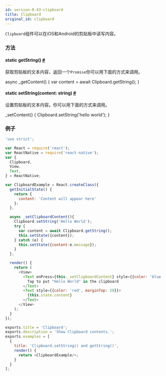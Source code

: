 ```yaml
---
id: version-0.43-clipboard
title: Clipboard
original_id: clipboard
---
```


`Clipboard`组件可以在iOS和Android的剪贴板中读写内容。

### 方法

<div class="props">
    <div class="prop"><h4 class="propTitle"><a class="anchor" name="getstring"></a><span class="propType">static </span>getString<span
            class="propType">()</span> <a class="hash-link" href="docs/clipboard.html#getstring">#</a></h4>
        <div><p>获取剪贴板的文本内容，返回一个<code>Promise</code>你可以用下面的方式来调用。</p>
            <div class="prism language-javascript">async <span class="token function">_getContent<span
                    class="token punctuation">(</span></span><span class="token punctuation">)</span> <span
                    class="token punctuation">{</span>
                <span class="token keyword">var</span> content <span class="token operator">=</span> await
                Clipboard<span class="token punctuation">.</span><span class="token function">getString<span
                        class="token punctuation">(</span></span><span class="token punctuation">)</span><span
                        class="token punctuation">;</span>
                <span class="token punctuation">}</span></div>
        </div>
    </div>
    <div class="prop"><h4 class="propTitle"><a class="anchor" name="setstring"></a><span class="propType">static </span>setString<span
            class="propType">(content: string)</span> <a class="hash-link" href="docs/clipboard.html#setstring">#</a>
    </h4>
        <div><p>设置剪贴板的文本内容。你可以用下面的方式来调用。</p>
            <div class="prism language-javascript"><span class="token function">_setContent<span
                    class="token punctuation">(</span></span><span class="token punctuation">)</span> <span
                    class="token punctuation">{</span>
                Clipboard<span class="token punctuation">.</span><span class="token function">setString<span
                        class="token punctuation">(</span></span><span class="token string">'hello world'</span><span
                        class="token punctuation">)</span><span class="token punctuation">;</span>
                <span class="token punctuation">}</span></div></div>
    </div>
</div>

### 例子

```javascript
'use strict';

var React = require('react');
var ReactNative = require('react-native');
var {
  Clipboard,
  View,
  Text,
} = ReactNative;

var ClipboardExample = React.createClass({
  getInitialState() {
    return {
      content: 'Content will appear here'
    };
  },

  async _setClipboardContent(){
    Clipboard.setString('Hello World');
    try {
      var content = await Clipboard.getString();
      this.setState({content});
    } catch (e) {
      this.setState({content:e.message});
    }
  },

  render() {
    return (
      <View>
        <Text onPress={this._setClipboardContent} style={{color: 'blue'}}>
          Tap to put "Hello World" in the clipboard
        </Text>
        <Text style={{color: 'red', marginTop: 20}}>
          {this.state.content}
        </Text>
      </View>
    );
  }
});

exports.title = 'Clipboard';
exports.description = 'Show Clipboard contents.';
exports.examples = [
  {
    title: 'Clipboard.setString() and getString()',
    render() {
      return <ClipboardExample/>;
    }
  }
];
```
